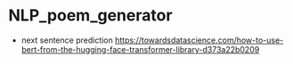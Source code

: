 # NLP_poem_generator
- next sentence prediction https://towardsdatascience.com/how-to-use-bert-from-the-hugging-face-transformer-library-d373a22b0209
